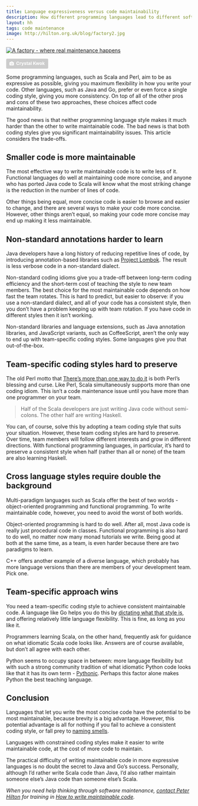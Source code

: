 ```yaml
---
title: Language expressiveness versus code maintainability
description: How different programming languages lead to different software maintenance challenges
layout: hh
tags: code maintenance
image: http://hilton.org.uk/blog/factory2.jpg
---
```


[![A factory - where real maintenance happens](factory3.jpg)](https://unsplash.com/photos/NGsBU5d-qxQ)

<a style="background-color:#ccc;color:white;text-decoration:none;padding:4px 6px;font-family:-apple-system, sans-serif;font-size:12px;font-weight:bold;line-height:1.2;display:inline-block;border-radius:3px" href="https://unsplash.com/photos/XUEdfpPIhXg" rel="noopener noreferrer" title="Download free do whatever you want high-resolution photos from Crystal Kwok"><span style="display:inline-block;padding:2px 3px"><svg xmlns="http://www.w3.org/2000/svg" style="height:12px;width:auto;position:relative;vertical-align:middle;top:-1px;fill:white" viewBox="0 0 32 32"><title>unsplash-logo</title><path d="M20.8 18.1c0 2.7-2.2 4.8-4.8 4.8s-4.8-2.1-4.8-4.8c0-2.7 2.2-4.8 4.8-4.8 2.7.1 4.8 2.2 4.8 4.8zm11.2-7.4v14.9c0 2.3-1.9 4.3-4.3 4.3h-23.4c-2.4 0-4.3-1.9-4.3-4.3v-15c0-2.3 1.9-4.3 4.3-4.3h3.7l.8-2.3c.4-1.1 1.7-2 2.9-2h8.6c1.2 0 2.5.9 2.9 2l.8 2.4h3.7c2.4 0 4.3 1.9 4.3 4.3zm-8.6 7.5c0-4.1-3.3-7.5-7.5-7.5-4.1 0-7.5 3.4-7.5 7.5s3.3 7.5 7.5 7.5c4.2-.1 7.5-3.4 7.5-7.5z"></path></svg></span><span style="display:inline-block;padding:2px 3px">Crystal Kwok</span></a>

Some programming languages, such as Scala and Perl, aim to be as expressive as possible, giving you maximum flexibility in how you write your code.
Other languages, such as Java and Go, prefer or even force a single coding style, giving you more consistency.
On top of all of the other pros and cons of these two approaches, these choices affect code maintainability.

The good news is that neither programming language style makes it much harder than the other to write maintainable code.
The bad news is that both coding styles give you significant maintainability issues.
This article considers the trade-offs.

## Smaller code is more maintainable

The most effective way to write maintainable code is to write less of it.
Functional languages do well at maintaining code more concise, and anyone who has ported Java code to Scala will know what the most striking change is the reduction in the number of lines of code.

Other things being equal, more concise code is easier to browse and easier to change, and there are several ways to make your code more concise.
However, other things aren’t equal, so making your code more concise may end up making it less maintainable.

## Non-standard annotations harder to learn

Java developers have a long history of reducing repetitive lines of code, by introducing annotation-based libraries such as [Project Lombok](https://projectlombok.org).
The result is less verbose code in a non-standard dialect.

Non-standard coding idioms give you a trade-off between long-term coding efficiency and the short-term cost of teaching the style to new team members.
The best choice for the most maintainable code depends on how fast the team rotates.
This is hard to predict, but easier to observe: if you use a non-standard dialect, and all of your code has a consistent style, then you don’t have a problem keeping up with team rotation.
If you have code in different styles then it isn’t working.

Non-standard libraries and language extensions, such as Java annotation libraries, and JavaScript variants, such as CoffeeScript, aren’t the only way to end up with team-specific coding styles.
Some languages give you that out-of-the-box.

## Team-specific coding styles hard to preserve

The old Perl motto that [There’s more than one way to do it](https://en.wikipedia.org/wiki/There%27s_more_than_one_way_to_do_it) is both Perl’s blessing and curse.
Like Perl, Scala simultaneously supports more than one coding idiom.
This isn’t a code maintenance issue until you have more than one programmer on your team.

<blockquote class="big solid-one" style="max-width:36em">
<p>Half of the Scala developers are just writing Java code without semi-colons.
The other half are writing Haskell.</p>
</blockquote>

You can, of course, solve this by adopting a team coding style that suits your situation.
However, these team coding styles are hard to preserve.
Over time, team members will follow different interests and grow in different directions.
With functional programming languages, in particular, it’s hard to preserve a consistent style when half (rather than all or none) of the team are also learning Haskell.

## Cross language styles require double the background

Multi-paradigm languages such as Scala offer the best of two worlds - object-oriented programming and functional programming.
To write maintainable code, however, you need to avoid the worst of both worlds.

Object-oriented programming is hard to do well.
After all, most Java code is really just procedural code in classes.
Functional programming is also hard to do well, no matter now many monad tutorials we write.
Being good at both at the same time, as a team, is even harder because there are two paradigms to learn.

C++ offers another example of a diverse language, which probably has more language versions than there are members of your development team.
Pick one.

## Team-specific approach wins

You need a team-specific coding style to achieve consistent maintainable code.
A language like Go helps you do this by [dictating what that style is](https://golang.org/doc/effective_go.html#introduction), and offering relatively little language flexibility.
This is fine, as long as you like it.

Programmers learning Scala, on the other hand, frequently ask for guidance on what idiomatic Scala code looks like.
Answers are of course available, but don’t all agree with each other.

Python seems to occupy space in between: more language flexibility but with such a strong community tradition of what idiomatic Python code looks like that it has its own term - [Pythonic](https://blog.startifact.com/posts/older/what-is-pythonic.html).
Perhaps this factor alone makes Python the best teaching language.

## Conclusion

Languages that let you write the most concise code have the potential to be most maintainable, because brevity is a big advantage.
However, this potential advantage is all for nothing if you fail to achieve a consistent coding style, or fall prey to [naming smells](naming-smells).

Languages with constrained coding styles make it easier to write maintainable code, at the cost of more code to maintain.

The practical difficulty of writing maintainable code in more expressive languages is no doubt the secret to Java and Go’s success.
Personally, although I’d rather write Scala code than Java, I’d also rather maintain someone else’s Java code than someone else’s Scala.

_When you need help thinking through software maintenance, [contact Peter Hilton](../contact) for training in [How to write maintainable code](../training/maintainable-code)._
